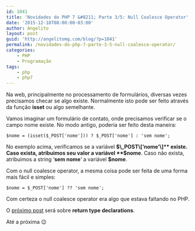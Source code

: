 ```yaml
---
id: 1041
title: 'Novidades do PHP 7 &#8211; Parte 3/5: Null Coalesce Operator'
date: '2015-12-18T08:00:00-03:00'
author: Angelito
layout: post
guid: 'http://angelitomg.com/blog/?p=1041'
permalink: /novidades-do-php-7-parte-3-5-null-coalesce-operator/
categories:
    - PHP
    - Programação
tags:
    - php
    - php7
---
```


Na web, principalmente no processamento de formulários, diversas vezes precisamos checar se algo existe. Normalmente isto pode ser feito através da função **isset** ou algo semelhante.

Vamos imaginar um formulário de contato, onde precisamos verificar se o campo nome existe. No modo antigo, poderia ser feito desta maneira:

`$nome = (isset($_POST['nome'])) ? $_POST['nome'] : 'sem nome';`

No exemplo acima, verificamos se a variável **$\_POST\[‘nome’\]** existe. Caso exista, atribuimos seu valor a variável **$nome**. Caso não exista, atribuimos a string ‘**sem nome**‘ a variável **$nome**.

Com o null coalesce operator, a mesma coisa pode ser feita de uma forma mais fácil e simples:

`$nome = $_POST['nome'] ?? 'sem nome';`

Com certeza o null coalesce operator era algo que estava faltando no PHP.

O [próximo post](http://angelitomg.com/blog/novidades-do-php-7-parte-4-5-return-type-declarations/) será sobre **return type declarations**.

Até a próxima 😉